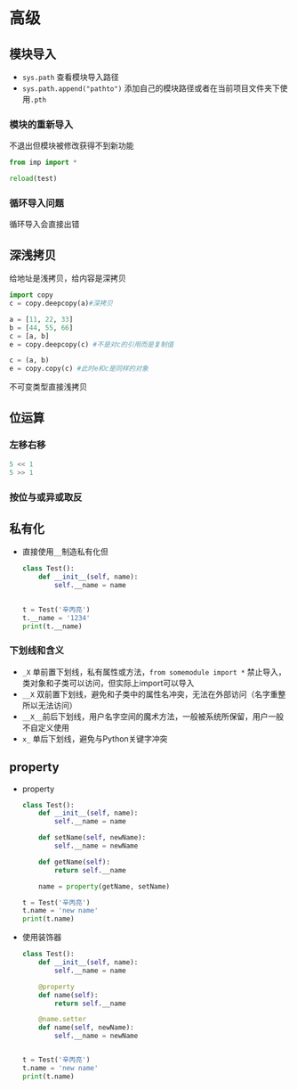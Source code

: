 # 高级

## 模块导入

* `sys.path` 查看模块导入路径
* `sys.path.append("pathto")` 添加自己的模块路径或者在当前项目文件夹下使用`.pth`

### 模块的重新导入

不退出但模块被修改获得不到新功能

```python
from imp import *

reload(test)
```

### 循环导入问题

循环导入会直接出错

## 深浅拷贝

给地址是浅拷贝，给内容是深拷贝

```python
import copy
c = copy.deepcopy(a)#深拷贝

a = [11, 22, 33]
b = [44, 55, 66]
c = [a, b]
e = copy.deepcopy(c) #不是对c的引用而是复制值

c = (a, b)
e = copy.copy(c) #此时e和c是同样的对象
```

 不可变类型直接浅拷贝

## 位运算

### 左移右移

```python
5 << 1
5 >> 1
```

### 按位与或异或取反

## 私有化

* 直接使用`__`制造私有化但

  ```python
  class Test():
      def __init__(self, name):
          self.__name = name

      
  t = Test('辛丙亮')
  t.__name = '1234'
  print(t.__name)
  ```

### 下划线和含义

* `_X` 单前置下划线，私有属性或方法，`from somemodule import *` 禁止导入，类对象和子类可以访问，但实际上import可以导入
* `__X` 双前置下划线，避免和子类中的属性名冲突，无法在外部访问（名字重整所以无法访问）
* `__X__`前后下划线，用户名字空间的魔术方法，一般被系统所保留，用户一般不自定义使用
* `x_` 单后下划线，避免与Python关键字冲突

## property

* property

  ```python
  class Test():
      def __init__(self, name):
          self.__name = name

      def setName(self, newName):
          self.__name = newName

      def getName(self):
          return self.__name

      name = property(getName, setName)

  t = Test('辛丙亮')
  t.name = 'new name'
  print(t.name)

  ```

* 使用装饰器

  ```python
  class Test():
      def __init__(self, name):
          self.__name = name

      @property
      def name(self):
          return self.__name

      @name.setter
      def name(self, newName):
          self.__name = newName


  t = Test('辛丙亮')
  t.name = 'new name'
  print(t.name)
  ```